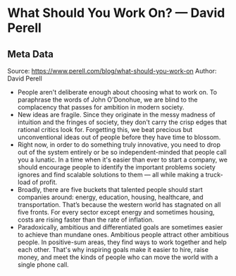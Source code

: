# What Should You Work On? — David Perell

## Meta Data

Source:  https://www.perell.com/blog/what-should-you-work-on 
Author: David Perell

- People aren't deliberate enough about choosing what to work on.
  To paraphrase the words of John O'Donohue, we are blind to the complacency that passes for ambition in modern society.
- New ideas are fragile. Since they originate in the messy madness of intuition and the fringes of society, they don't carry the crisp edges that rational critics look for. Forgetting this, we beat precious but unconventional ideas out of people before they have time to blossom.
- Right now, in order to do something truly innovative, you need to drop out of the system entirely or be so independent-minded that people call you a lunatic. In a time when it's easier than ever to start a company, we should encourage people to identify the important problems society ignores and find scalable solutions to them — all while making a truck-load of profit.
- Broadly, there are five buckets that talented people should start companies around: energy, education, housing, healthcare, and transportation. That’s because the western world has stagnated on all five fronts. For every sector except energy and sometimes housing, costs are rising faster than the rate of inflation.
- Paradoxically, ambitious and differentiated goals are sometimes easier to achieve than mundane ones. Ambitious people attract other ambitious people. In positive-sum areas, they find ways to work together and help each other. That's why inspiring goals make it easier to hire, raise money, and meet the kinds of people who can move the world with a single phone call.

